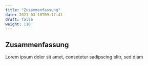 ```yaml
---
title: "Zusammenfassung"
date: 2021-03-10T09:17:41
draft: false
weight: 110
---
```

## Zusammenfassung

Lorem ipsum dolor sit amet, consetetur sadipscing elitr, sed diam